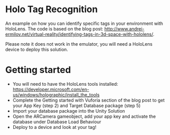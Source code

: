 # Holo Tag Recognition
An example on how you can identify specific tags in your environment with HoloLens. The code is based on the blog post: http://www.andrei-ermilov.net/virtual-reality/identifying-tags-in-3d-space-with-hololens/.

Please note it does not work in the emulator, you will need a HoloLens device to deploy this solution. 

# Getting started
- You will need to have the HoloLens tools installed: https://developer.microsoft.com/en-us/windows/holographic/install_the_tools
- Complete the Getting started with Vuforia section of the blog post to get your App Key (step 2) and Target Database package (step 5)
- Import your database package into the Unity Solution
- Open the ARCamera gameobject, add your app key and activate the database under Database Load Behaviour
- Deploy to a device and look at your tag! 
